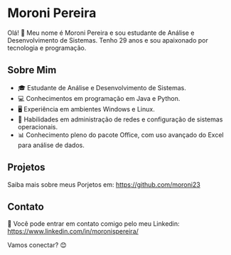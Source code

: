 # Moroni Pereira

Olá! 👋 Meu nome é Moroni Pereira e sou estudante de Análise e Desenvolvimento de Sistemas. Tenho 29 anos e sou apaixonado por tecnologia e programação.

## Sobre Mim

- 🎓 Estudante de Análise e Desenvolvimento de Sistemas.
- 💻 Conhecimentos em programação em Java e Python.
- 🖥️ Experiência em ambientes Windows e Linux.
- 🔧 Habilidades em administração de redes e configuração de sistemas operacionais.
- 📊 Conhecimento pleno do pacote Office, com uso avançado do Excel para análise de dados.

## Projetos

Saiba mais sobre meus Porjetos em: https://github.com/moroni23

## Contato

📧 Você pode entrar em contato comigo pelo meu Linkedin: https://www.linkedin.com/in/moronispereira/

Vamos conectar? 😊
